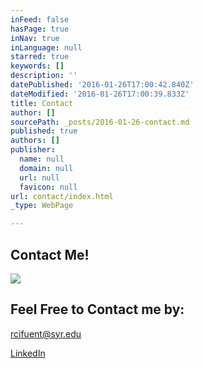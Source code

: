 ```yaml
---
inFeed: false
hasPage: true
inNav: true
inLanguage: null
starred: true
keywords: []
description: ''
datePublished: '2016-01-26T17:00:42.840Z'
dateModified: '2016-01-26T17:00:39.833Z'
title: Contact
author: []
sourcePath: _posts/2016-01-26-contact.md
published: true
authors: []
publisher:
  name: null
  domain: null
  url: null
  favicon: null
url: contact/index.html
_type: WebPage

---
```

## Contact Me!
![](https://the-grid-user-content.s3-us-west-2.amazonaws.com/b04bfda1-3ce1-4e63-ae5a-f2771f58f247.png)

## Feel Free to Contact me by: 

rcifuent@syr.edu

[LinkedIn][0]

[0]: https://www.linkedin.com/in/rafacifuentes